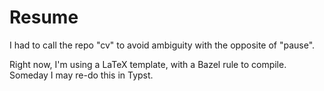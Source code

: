 # Resume

I had to call the repo "cv" to avoid ambiguity with the opposite of "pause".

Right now, I'm using a LaTeX template, with a Bazel rule to compile. Someday I may re-do this in Typst.

